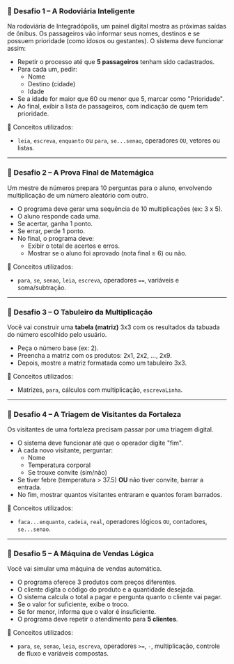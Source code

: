 ### 🧠 Desafio 1 – **A Rodoviária Inteligente**
Na rodoviária de Integradópolis, um painel digital mostra as próximas saídas de ônibus. Os passageiros vão informar seus nomes, destinos e se possuem prioridade (como idosos ou gestantes). O sistema deve funcionar assim:

- Repetir o processo até que **5 passageiros** tenham sido cadastrados.
- Para cada um, pedir:
  - Nome
  - Destino (cidade)
  - Idade
- Se a idade for maior que 60 ou menor que 5, marcar como "Prioridade".
- Ao final, exibir a lista de passageiros, com indicação de quem tem prioridade.

🔧 Conceitos utilizados:
- `leia`, `escreva`, `enquanto` ou `para`, `se...senao`, operadores `OU`, vetores ou listas.

---

### 🧠 Desafio 2 – **A Prova Final de Matemágica**
Um mestre de números prepara 10 perguntas para o aluno, envolvendo multiplicação de um número aleatório com outro.

- O programa deve gerar uma sequência de 10 multiplicações (ex: 3 x 5).
- O aluno responde cada uma.
- Se acertar, ganha 1 ponto.
- Se errar, perde 1 ponto.
- No final, o programa deve:
  - Exibir o total de acertos e erros.
  - Mostrar se o aluno foi aprovado (nota final ≥ 6) ou não.

🔧 Conceitos utilizados:
- `para`, `se`, `senao`, `leia`, `escreva`, operadores `==`, variáveis e soma/subtração.

---

### 🧠 Desafio 3 – **O Tabuleiro da Multiplicação**
Você vai construir uma **tabela (matriz)** 3x3 com os resultados da tabuada do número escolhido pelo usuário.

- Peça o número base (ex: 2).
- Preencha a matriz com os produtos: 2x1, 2x2, ..., 2x9.
- Depois, mostre a matriz formatada como um tabuleiro 3x3.

🔧 Conceitos utilizados:
- Matrizes, `para`, cálculos com multiplicação, `escrevaLinha`.

---

### 🧠 Desafio 4 – **A Triagem de Visitantes da Fortaleza**
Os visitantes de uma fortaleza precisam passar por uma triagem digital.

- O sistema deve funcionar até que o operador digite "fim".
- A cada novo visitante, perguntar:
  - Nome
  - Temperatura corporal
  - Se trouxe convite (sim/não)
- Se tiver febre (temperatura > 37.5) **OU** não tiver convite, barrar a entrada.
- No fim, mostrar quantos visitantes entraram e quantos foram barrados.

🔧 Conceitos utilizados:
- `faca...enquanto`, `cadeia`, `real`, operadores lógicos `OU`, contadores, `se...senao`.

---

### 🧠 Desafio 5 – **A Máquina de Vendas Lógica**
Você vai simular uma máquina de vendas automática.

- O programa oferece 3 produtos com preços diferentes.
- O cliente digita o código do produto e a quantidade desejada.
- O sistema calcula o total a pagar e pergunta quanto o cliente vai pagar.
- Se o valor for suficiente, exibe o troco.
- Se for menor, informa que o valor é insuficiente.
- O programa deve repetir o atendimento para **5 clientes**.

🔧 Conceitos utilizados:
- `para`, `se`, `senao`, `leia`, `escreva`, operadores `>=`, `-`, multiplicação, controle de fluxo e variáveis compostas.

